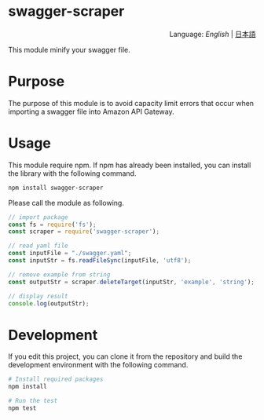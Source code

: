 # swagger-scraper
<div style="text-align:right">Language: <i>English</i> | <a href="README_JA.md">日本語</a></div>

This module minify your swagger file.



# Purpose

The purpose of this module is to avoid capacity limit errors that occur when importing a swagger file into Amazon API Gateway.



# Usage

This module require npm. If npm has already been installed, you can install the library with the following command.

```bash
npm install swagger-scraper
```

Please call the module as following.

```javascript
// import package
const fs = require('fs');
const scraper = require('swagger-scraper');

// read yaml file
const inputFile = "./swagger.yaml";
const inputStr = fs.readFileSync(inputFile, 'utf8');

// remove example from string
const outputStr = scraper.deleteTarget(inputStr, 'example', 'string');

// display result
console.log(outputStr);
```



# Development

If you edit this project, you can clone it from the repository and build the development environment with the following command.

```bash
# Install required packages
npm install

# Run the test
npm test
```
